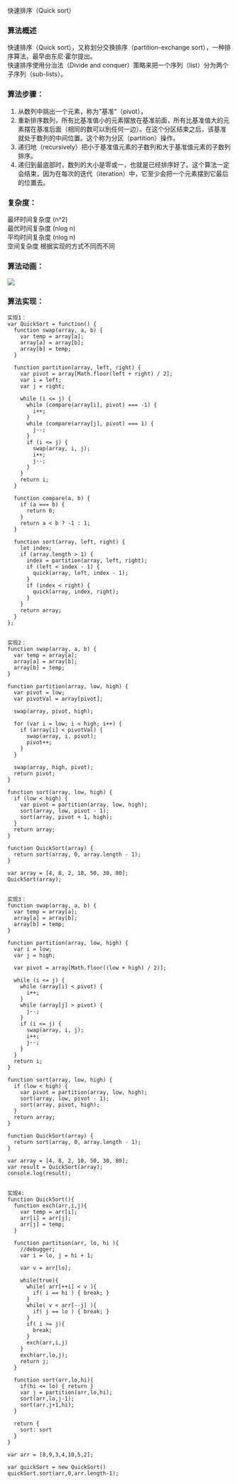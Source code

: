 快速排序（Quick sort）

### 算法概述
快速排序（Quick sort），又称划分交换排序（partition-exchange sort），一种排序算法，最早由东尼·霍尔提出。  
快速排序使用分治法（Divide and conquer）策略来把一个序列（list）分为两个子序列（sub-lists）。

### 算法步骤：
1. 从数列中挑出一个元素，称为”基准”（pivot），
2. 重新排序数列，所有比基准值小的元素摆放在基准前面，所有比基准值大的元素摆在基准后面（相同的数可以到任何一边）。在这个分区结束之后，该基准就处于数列的中间位置。这个称为分区（partition）操作。
3. 递归地（recursively）把小于基准值元素的子数列和大于基准值元素的子数列排序。
4. 递归到最底部时，数列的大小是零或一，也就是已经排序好了。这个算法一定会结束，因为在每次的迭代（iteration）中，它至少会把一个元素摆到它最后的位置去。

### 复杂度：
最坏时间复杂度 (n^2)  
最优时间复杂度 (nlog n)  
平均时间复杂度 (nlog n)  
空间复杂度 根据实现的方式不同而不同  

### 算法动画：
![](http://static.pengjielee.cn/uploads/2017/12/quickSort.gif)

### 算法实现：
~~~
实现1：
var QuickSort = function() {
  function swap(array, a, b) {
    var temp = array[a];
    array[a] = array[b];
    array[b] = temp;
  }

  function partition(array, left, right) {
    var pivot = array[Math.floor(left + right) / 2];
    var i = left;
    var j = right;

    while (i <= j) {
      while (compare(array[i], pivot) === -1) {
        i++;
      }
      while (compare(array[j], pivot) === 1) {
        j--;
      }
      if (i <= j) {
        swap(array, i, j);
        i++;
        j--;
      }
    }
    return i;
  }

  function compare(a, b) {
    if (a === b) {
      return 0;
    }
    return a < b ? -1 : 1;
  }

  function sort(array, left, right) {
    let index;
    if (array.length > 1) {
      index = partition(array, left, right);
      if (left < index - 1) {
        quick(array, left, index - 1);
      }
      if (index < right) {
        quick(array, index, right);
      }
    }
    return array;
  }
};


实现2：
function swap(array, a, b) {
  var temp = array[a];
  array[a] = array[b];
  array[b] = temp;
}

function partition(array, low, high) {
  var pivot = low;
  var pivotVal = array[pivot];

  swap(array, pivot, high);

  for (var i = low; i < high; i++) {
    if (array[i] < pivotVal) {
      swap(array, i, pivot);
      pivot++;
    }
  }

  swap(array, high, pivot);
  return pivot;
}

function sort(array, low, high) {
  if (low < high) {
    var pivot = partition(array, low, high);
    sort(array, low, pivot - 1);
    sort(array, pivot + 1, high);
  }
  return array;
}

function QuickSort(array) {
  return sort(array, 0, array.length - 1);
}

var array = [4, 8, 2, 10, 50, 30, 80];
QuickSort(array);


实现3：
function swap(array, a, b) {
  var temp = array[a];
  array[a] = array[b];
  array[b] = temp;
}

function partition(array, low, high) {
  var i = low;
  var j = high;

  var pivot = array[Math.floor((low + high) / 2)];

  while (i <= j) {
    while (array[i] < pivot) {
      i++;
    }
    while (array[j] > pivot) {
      j--;
    }
    if (i <= j) {
      swap(array, i, j);
      i++;
      j--;
    }
  }
  return i;
}

function sort(array, low, high) {
  if (low < high) {
    var pivot = partition(array, low, high);
    sort(array, low, pivot - 1);
    sort(array, pivot, high);
  }
  return array;
}

function QuickSort(array) {
  return sort(array, 0, array.length - 1);
}

var array = [4, 8, 2, 10, 50, 30, 80];
var result = QuickSort(array);
console.log(result);


实现4:
function QuickSort(){
  function exch(arr,i,j){
    var temp = arr[i];
    arr[i] = arr[j];
    arr[j] = temp;
  }

  function partition(arr, lo, hi ){
    //debugger;
    var i = lo, j = hi + 1;

    var v = arr[lo];

    while(true){
      while( arr[++i] < v ){
        if( i == hi ) { break; }
      }
      while( v < arr[--j] ){
        if( j == lo ) { break; }
      }
      if( i >= j){
        break;
      }
      exch(arr,i,j)
    }
    exch(arr,lo,j);
    return j;
  }

  function sort(arr,lo,hi){
    if(hi <= lo) { return }
    var j = partition(arr,lo,hi);
    sort(arr,lo,j-1);
    sort(arr,j+1,hi);
  }

  return {
    sort: sort
  }
}

var arr = [8,9,3,4,10,5,2];

var quickSort = new QuickSort()
quickSort.sort(arr,0,arr.length-1);
~~~
